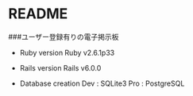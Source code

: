 # README

###ユーザー登録有りの電子掲示板

* Ruby version
Ruby v2.6.1p33

* Rails version
Rails v6.0.0

* Database creation
Dev : SQLite3
Pro : PostgreSQL

